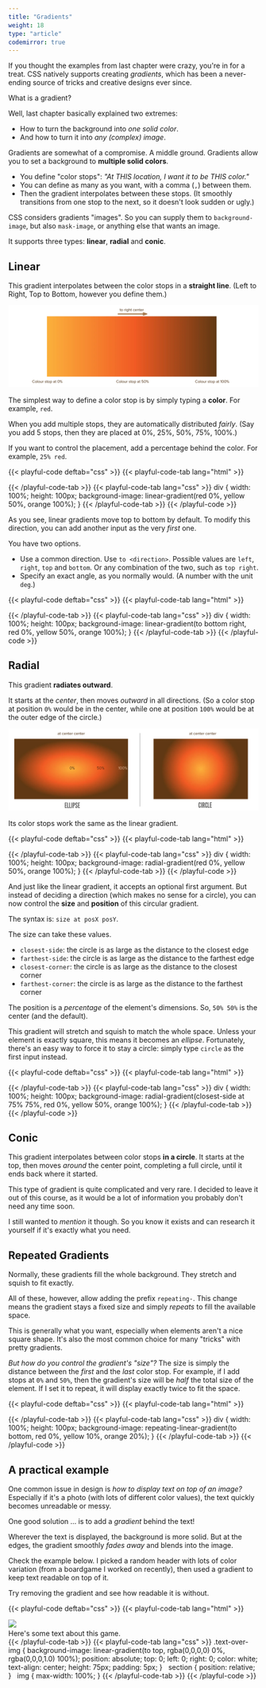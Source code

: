```yaml
---
title: "Gradients"
weight: 18
type: "article"
codemirror: true
---
```


If you thought the examples from last chapter were crazy, you're in for a treat. CSS natively supports creating _gradients_, which has been a never-ending source of tricks and creative designs ever since.

What is a gradient?

Well, last chapter basically explained two extremes:

* How to turn the background into _one solid color_.
* And how to turn it into _any (complex) image_.

Gradients are somewhat of a compromise. A middle ground. Gradients allow you to set a background to **multiple solid colors**.

* You define "color stops": _"At THIS location, I want it to be THIS color."_
* You can define as many as you want, with a comma (`,`) between them.
* Then the gradient interpolates between these stops. (It smoothly transitions from one stop to the next, so it doesn't look sudden or ugly.)

CSS considers gradients "images". So you can supply them to `background-image`, but also `mask-image`, or anything else that wants an image.

It supports three types: **linear**, **radial** and **conic**.

## Linear

This gradient interpolates between the color stops in a **straight line**. (Left to Right, Top to Bottom, however you define them.)

![Example of a Linear Gradient.](css_linear_gradients.webp)

The simplest way to define a color stop is by simply typing a **color**. For example, `red`. 

When you add multiple stops, they are automatically distributed _fairly_. (Say you add 5 stops, then they are placed at 0%, 25%, 50%, 75%, 100%.)

If you want to control the placement, add a percentage behind the color. For example, `25% red`.

{{< playful-code deftab="css" >}}
{{< playful-code-tab lang="html" >}}
<div></div>
{{< /playful-code-tab >}}
{{< playful-code-tab lang="css" >}}
div {
  width: 100%;
  height: 100px;
  background-image: linear-gradient(red 0%, yellow 50%, orange 100%);
}
{{< /playful-code-tab >}}
{{< /playful-code >}}

As you see, linear gradients move top to bottom by default. To modify this direction, you can add another input as the very _first_ one.

You have two options.

* Use a common direction. Use `to <direction>`. Possible values are `left`, `right`, `top` and `bottom`. Or any combination of the two, such as `top right`.
* Specify an exact angle, as you normally would. (A number with the unit `deg`.)

{{< playful-code deftab="css" >}}
{{< playful-code-tab lang="html" >}}
<div></div>
{{< /playful-code-tab >}}
{{< playful-code-tab lang="css" >}}
div {
  width: 100%;
  height: 100px;
  background-image: linear-gradient(to bottom right, red 0%, yellow 50%, orange 100%);
}
{{< /playful-code-tab >}}
{{< /playful-code >}}

## Radial

This gradient **radiates outward**. 

It starts at the _center_, then moves _outward_ in all directions. (So a color stop at position `0%` would be in the center, while one at position `100%` would be at the outer edge of the circle.)

![Example of a Radial Gradient.](css_radial_gradients.webp)

Its color stops work the same as the linear gradient. 

{{< playful-code deftab="css" >}}
{{< playful-code-tab lang="html" >}}
<div></div>
{{< /playful-code-tab >}}
{{< playful-code-tab lang="css" >}}
div {
  width: 100%;
  height: 100px;
  background-image: radial-gradient(red 0%, yellow 50%, orange 100%);
}
{{< /playful-code-tab >}}
{{< /playful-code >}}

And just like the linear gradient, it accepts an optional first argument. But instead of deciding a direction (which makes no sense for a circle), you can now control the **size** and **position** of this circular gradient.

The syntax is: `size at posX posY`.

The size can take these values.

* `closest-side`: the circle is as large as the distance to the closest edge
* `farthest-side`: the circle is as large as the distance to the farthest edge
* `closest-corner`: the circle is as large as the distance to the closest corner
* `farthest-corner`: the circle is as large as the distance to the farthest corner

The position is a _percentage_ of the element's dimensions. So, `50% 50%` is the center (and the default).

This gradient will stretch and squish to match the whole space. Unless your element is exactly square, this means it becomes an _ellipse_. Fortunately, there's an easy way to force it to stay a circle: simply type `circle` as the first input instead.

{{< playful-code deftab="css" >}}
{{< playful-code-tab lang="html" >}}
<div></div>
{{< /playful-code-tab >}}
{{< playful-code-tab lang="css" >}}
div {
  width: 100%;
  height: 100px;
  background-image: radial-gradient(closest-side at 75% 75%, red 0%, yellow 50%, orange 100%);
}
{{< /playful-code-tab >}}
{{< /playful-code >}}

## Conic

This gradient interpolates between color stops **in a circle**. It starts at the top, then moves _around_ the center point, completing a full circle, until it ends back where it started.

This type of gradient is quite complicated and very rare. I decided to leave it out of this course, as it would be a lot of information you probably don't need any time soon.

I still wanted to _mention_ it though. So you know it exists and can research it yourself if it's exactly what you need.

## Repeated Gradients

Normally, these gradients fill the whole background. They stretch and squish to fit exactly.

All of these, however, allow adding the prefix `repeating-`. This change means the gradient stays a fixed size and simply _repeats_ to fill the available space. 

This is generally what you want, especially when elements aren't a nice square shape. It's also the most common choice for many "tricks" with pretty gradients.

_But how do you control the gradient's "size"?_ The size is simply the distance between the _first_ and the _last_ color stop. For example, if I add stops at `0%` and `50%`, then the gradient's size will be _half_ the total size of the element. If I set it to repeat, it will display exactly twice to fit the space.

{{< playful-code deftab="css" >}}
{{< playful-code-tab lang="html" >}}
<div></div>
{{< /playful-code-tab >}}
{{< playful-code-tab lang="css" >}}
div {
  width: 100%;
  height: 100px;
  background-image: repeating-linear-gradient(to bottom, red 0%, yellow 10%, orange 20%);
}
{{< /playful-code-tab >}}
{{< /playful-code >}}

## A practical example

One common issue in design is _how to display text on top of an image?_ Especially if it's a photo (with lots of different color values), the text quickly becomes unreadable or messy.

One good solution ... is to add a _gradient_ behind the text! 

Wherever the text is displayed, the background is more solid. But at the edges, the gradient smoothly _fades away_ and blends into the image.

Check the example below. I picked a random header with lots of color variation (from a boardgame I worked on recently), then used a gradient to keep text readable on top of it.

Try removing the gradient and see how readable it is without.

{{< playful-code deftab="css" >}}
{{< playful-code-tab lang="html" >}}
<section>
  <img src="/tutorials/programming/websites/css/gradients/foldigami_header.webp">
  <div class="text-over-img">Here's some text about this game.</div>
</section>
{{< /playful-code-tab >}}
{{< playful-code-tab lang="css" >}}
.text-over-img {
  background-image: linear-gradient(to top, rgba(0,0,0,0) 0%, rgba(0,0,0,1.0) 100%);
  position: absolute;
  top: 0;
  left: 0; 
  right: 0;
  color: white;
  text-align: center;
  height: 75px;
  padding: 5px;
}
&nbsp;
section {
  position: relative;
}
&nbsp;
img {
  max-width: 100%;
}
{{< /playful-code-tab >}}
{{< /playful-code >}}